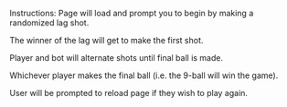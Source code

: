 Instructions:
Page will load and prompt you to begin by making a randomized lag shot.

The winner of the lag will get to make the first shot.

Player and bot will alternate shots until final ball is made.

Whichever player makes the final ball (i.e. the 9-ball will win the game).

User will be prompted to reload page if they wish to play again.